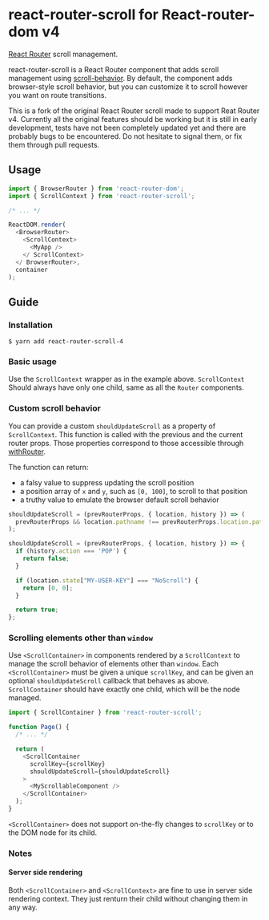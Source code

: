 # react-router-scroll for React-router-dom v4

[React Router](https://github.com/reactjs/react-router) scroll management.

react-router-scroll is a React Router component that adds scroll management using [scroll-behavior](https://github.com/taion/scroll-behavior). By default, the component adds browser-style scroll behavior, but you can customize it to scroll however you want on route transitions.

This is a fork of the original React Router scroll made to support Reat Router v4. Currently all the original features should be working but it is still in early development, tests have not been completely updated yet and there are probably bugs to be encountered. Do not hesitate to signal them, or fix them through pull requests.

## Usage

```js
import { BrowserRouter } from 'react-router-dom';
import { ScrollContext } from 'react-router-scroll';

/* ... */

ReactDOM.render(
  <BrowserRouter>
    <ScrollContext>
      <MyApp />
    </ ScrollContext>
  </ BrowserRouter>,
  container
);
```

## Guide

### Installation

```shell
$ yarn add react-router-scroll-4
```

### Basic usage

Use the `ScrollContext` wrapper as in the example above. `ScrollContext` Should always have only one child, same as all the `Router` components.

### Custom scroll behavior

You can provide a custom `shouldUpdateScroll` as a property of `ScrollContext`. This function is called with the previous and the current router props. Those properties correspond to those accessible through [withRouter](https://reacttraining.com/react-router/web/api/withRouter).

The function can return:

- a falsy value to suppress updating the scroll position
- a position array of `x` and `y`, such as `[0, 100]`, to scroll to that position
- a truthy value to emulate the browser default scroll behavior

```js
shouldUpdateScroll = (prevRouterProps, { location, history }) => (
  prevRouterProps && location.pathname !== prevRouterProps.location.pathname
);

shouldUpdateScroll = (prevRouterProps, { location, history }) => {
  if (history.action === 'POP') {
    return false;
  }

  if (location.state["MY-USER-KEY"] === "NoScroll") {
    return [0, 0];
  }

  return true;
};
```

### Scrolling elements other than `window`

Use `<ScrollContainer>` in components rendered by a `ScrollContext` to manage the scroll behavior of elements other than `window`. Each `<ScrollContainer>` must be given a unique `scrollKey`, and can be given an optional `shouldUpdateScroll` callback that behaves as above. `ScrollContainer` should have exactly one child, which will be the node managed.

```js
import { ScrollContainer } from 'react-router-scroll';

function Page() {
  /* ... */

  return (
    <ScrollContainer
      scrollKey={scrollKey}
      shouldUpdateScroll={shouldUpdateScroll}
    >
      <MyScrollableComponent />
    </ScrollContainer>
  );
}
```

`<ScrollContainer>` does not support on-the-fly changes to `scrollKey` or to the DOM node for its child.

### Notes

#### Server side rendering

Both `<ScrollContainer>`  and `<ScrollContext>` are fine to use in server side rendering context. They just renturn their child without changing them in any way.
